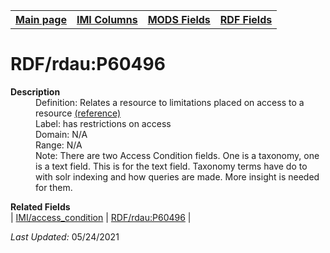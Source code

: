 <!DOCTYPE html>
<html>

<body>
<table style="width:100%">
  <tr>
    <th><a href="index.md">Main page</a></th>
	<th><a href="IMI.md">IMI Columns</a></th>
    <th><a href="MODS.md">MODS Fields</a></th>
    <th><a href="RDF.md">RDF Fields</a></th>
  </tr>
</table>



<h1>RDF/rdau:P60496</h1>
<dl>
  <dt><b>Description</b></dt>
  <dd>Definition: Relates a resource to limitations placed on access to a resource <a href="http://www.rdaregistry.info/Elements/u/#P60496">(reference)</a></dd>
  <dd>Label:  has restrictions on access</dd>
  <dd>Domain:  N/A</dd>
  <dd>Range:  N/A</dd>
  <dd>Note: There are two Access Condition fields. One is a taxonomy, one is a text field. This is for the text field. Taxonomy terms have do to with solr indexing and how queries are made. More insight is needed for them. </dd>
</dl>
<dl>
	<dt><b>Related Fields</b></dt>
		| <a href="access_condition.md">IMI/access_condition</a> | <a href="rdf.rdau.p60496.md">RDF/rdau:P60496</a> |
</dl>
<p><i>Last Updated: </i>05/24/2021</p>
</body>
</html>